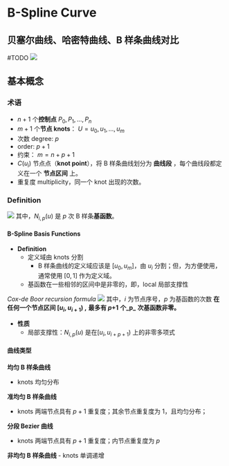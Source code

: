 # B-Spline Curve
## 贝塞尔曲线、哈密特曲线、B 样条曲线对比
#TODO
![](https://pages.mtu.edu/~shene/COURSES/cs3621/NOTES/spline/Bezier/hierarchy.jpg)

## 基本概念
### 术语
- $n+1$ 个**控制点** $P_0, P_1,...,P_n$
- $m+1$ 个**节点 knots**： $U={u_0, u_1,...,u_m}$
- 次数 degree: $p$
- order: $p+1$
- 约束： $m=n+p+1$
- $C(u_i)$ 节点点（**knot point**），将 B 样条曲线划分为 **曲线段** ，每个曲线段都定义在一个 **节点区间** 上。
- 重复度 multiplicity，同一个 knot 出现的次数。

### Definition
![](https://pages.mtu.edu/~shene/COURSES/cs3621/NOTES/spline/B-spline/bspline-curve-eqn.jpg)
其中，$N_{i,p}(u)$ 是 $p$ 次 B 样条**基函数**。
#### B-Spline Basis Functions
- **Definition**
	- 定义域由 knots 分割
		- B 样条曲线的定义域应该是 $[u_0, u_m]$，由 $u_i$ 分割；但，为方便使用，通常使用 $[0,1]$ 作为定义域。
	- 基函数在一些相邻的区间中是非零的，即，local 局部支撑性

_Cox-de Boor recursion formula_
![](https://pages.mtu.edu/~shene/COURSES/cs3621/NOTES/spline/B-spline/bs-basis.jpg)
其中，$i$ 为节点序号，$p$ 为基函数的次数
**在任何一个节点区间 $[u_i, u_{i+1})$ ,** **最多有 _p_+1** **个_p_** **次基函数非零。**

- **性质**
	- 局部支撑性：$N_{i,p}(u)$ 是在$[u_i, u_{i+p+1})$ 上的非零多项式

#### 曲线类型
**均匀 B 样条曲线**
- knots 均匀分布

**准均匀 B 样条曲线**
- knots 两端节点具有 $p+1$ 重复度；其余节点重复度为 1，且均匀分布；

**分段 Bezier 曲线**
- knots 两端节点具有 $p+1$ 重复度；内节点重复度为 $p$ 

**非均匀 B 样条曲线**
	- knots 单调递增























